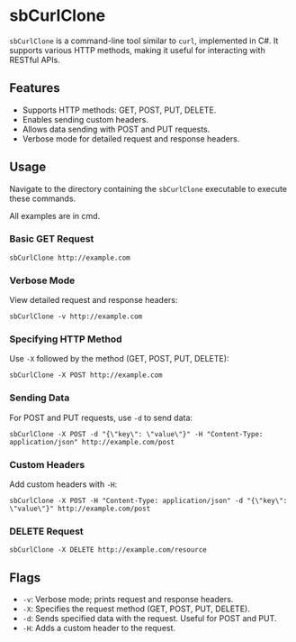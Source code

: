 ﻿# sbCurlClone

`sbCurlClone` is a command-line tool similar to `curl`, implemented in C#. It supports various HTTP methods, making it useful for interacting with RESTful APIs.

## Features

-   Supports HTTP methods: GET, POST, PUT, DELETE.
-   Enables sending custom headers.
-   Allows data sending with POST and PUT requests.
-   Verbose mode for detailed request and response headers.

## Usage

Navigate to the directory containing the `sbCurlClone` executable to execute these commands.

All examples are in cmd.

### Basic GET Request

```
sbCurlClone http://example.com
``` 

### Verbose Mode

View detailed request and response headers:

```
sbCurlClone -v http://example.com
``` 

### Specifying HTTP Method

Use `-X` followed by the method (GET, POST, PUT, DELETE):

```
sbCurlClone -X POST http://example.com
``` 

### Sending Data

For POST and PUT requests, use `-d` to send data:

```
sbCurlClone -X POST -d "{\"key\": \"value\"}" -H "Content-Type: application/json" http://example.com/post
``` 

### Custom Headers

Add custom headers with `-H`:

```
sbCurlClone -X POST -H "Content-Type: application/json" -d "{\"key\": \"value\"}" http://example.com/post
``` 

### DELETE Request

```
sbCurlClone -X DELETE http://example.com/resource
``` 

## Flags

-   `-v`: Verbose mode; prints request and response headers.
-   `-X`: Specifies the request method (GET, POST, PUT, DELETE).
-   `-d`: Sends specified data with the request. Useful for POST and PUT.
-   `-H`: Adds a custom header to the request.
